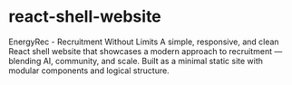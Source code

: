 # react-shell-website
EnergyRec - Recruitment Without Limits  A simple, responsive, and clean React shell website that showcases a modern approach to recruitment — blending AI, community, and scale. Built as a minimal static site with modular components and logical structure.
